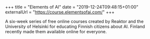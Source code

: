 +++
title = "Elements of AI"
date = "2019-12-24T09:48:15+01:00"
externalUrl = "https://course.elementsofai.com/"
+++

A six-week series of free online courses created by Reaktor and the University of Helsinki for educating Finnish citizens about AI. Finland recently made them available online for everyone. 